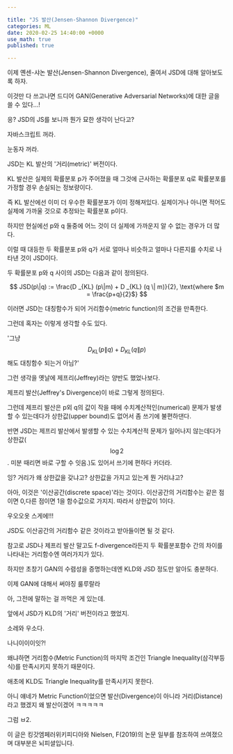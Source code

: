 ```yaml
---

title: "JS 발산(Jensen-Shannon Divergence)"
categories: ML
date: 2020-02-25 14:40:00 +0000
use_math: true
published: true

---
```


이제 옌센-샤논 발산(Jensen-Shannon Divergence), 줄여서 JSD에 대해 알아보도록 하자.

이것만 다 쓰고나면 드디어 GAN(Generative Adversarial Networks)에 대한 글을 쓸 수 있다...!

응? JSD의 JS를 보니까 뭔가 묘한 생각이 난다고?

자바스크립트 꺼라.

눈동자 꺼라.

JSD는 KL 발산의 '거리(metric)' 버전이다.

KL 발산은 실제의 확률분포 p가 주어졌을 때 그것에 근사하는 확률분포 q로 확률분포를 가정할 경우 손실되는 정보량이다.

즉 KL 발산에선 이미 더 우수한 확률분포가 이미 정해져있다. 실제이거나 아니면 적어도 실제에 가까울 것으로 추정돠는 확률분포 p이다.

하지만 현실에선 p와 q 둘중에 어느 것이 더 실제에 가까운지 알 수 없는 경우가 더 많다.

이럴 때 대등한 두 확률분포 p와 q가 서로 얼마나 비슷하고 얼마나 다른지를 수치로 나타낸 것이 JSD이다.

두 확률분포 p와 q 사이의 JSD는 다음과 같이 정의된다.

$$ JSD(p\|q) := \frac{D _{KL} (p\|m) + D _{KL} (q \| m)}{2}, \text{where $m = \frac{p+q}{2}$} $$

이러면 JSD는 대칭함수가 되어 거리함수(metric function)의 조건을 만족한다.

그런데 혹자는 이렇게 생각할 수도 있다.

'그냥 $$ D _{KL} (p \| q) + D _{KL} (q \| p) $$ 해도 대칭함수 되는거 아님?'

그런 생각을 옛날에 제프리(Jeffrey)라는 양반도 했었나보다.

제프리 발산(Jeffrey's Divergence)이 바로 그렇게 정의된다.

그런데 제프리 발산은 p외 q의 값이 작을 때에 수치계산적인(numerical) 문제가 발생할 수 있는데다가 상한값(upper bound)도 없어서 좀 쓰기에 불편하댄다.

반면 JSD는 제프리 발산에서 발생할 수 있는 수치계산적 문제가 일어나지 않는데다가 상한값($$ \log 2 $$. 미분 때리면 바로 구할 수 잇음.)도 있어서 쓰기에 편하다 카더라.

잉? 거리가 왜 상한값을 갖냐고? 상한값을 가지고 있는게 뭔 거리냐고?

아아, 이것은 '이산공간(discrete space)'라는 것이다. 이산공간의 거리함수는 같은 점이면 0,다른 점이면 1을 함수값으로 가지지. 따라서 상한값이 1이다.

우오오옷 스게에!!!

JSD도 이산공간의 거리함수 같은 것이라고 받아들이면 될 것 같다.

참고로 JSD나 제프리 발산 말고도 f-divergence라든지 두 확률분포함수 간의 차이를 나타내는 거리함수엔 여러가지가 있다.

하지만 초창기 GAN의 수렴성을 증명하는데엔 KLD와 JSD 정도만 알아도 충분하다.

이제 GAN에 대해서 써야징 룰루랄라

아, 그전에 말하는 걸 까먹은 게 있는데.

앞에서 JSD가 KLD의 '거리' 버전이라고 했었지.

소레와 우소다.

나니이이이잇?!

왜냐하면 거리함수(Metric Function)의 마지막 조건인 Triangle Inequality(삼각부등식)를 만족시키지 못하기 때문이다.

애초에 KLD도 Triangle Inequality를 만족시키지 못한다.

아니 얘네가 Metric Function이었으면 발산(Divergence)이 아니라 거리(Distance)라고 했겠지 왜 발산이겠어 ㅋㅋㅋㅋㅋ

그럼 ㅂ2.

이 글은 킹갓엠페러위키피디아와 Nielsen, F(2019)의 논문 일부를 참조하여 쓰여졌으며 대부분은 뇌피셜입니다.
